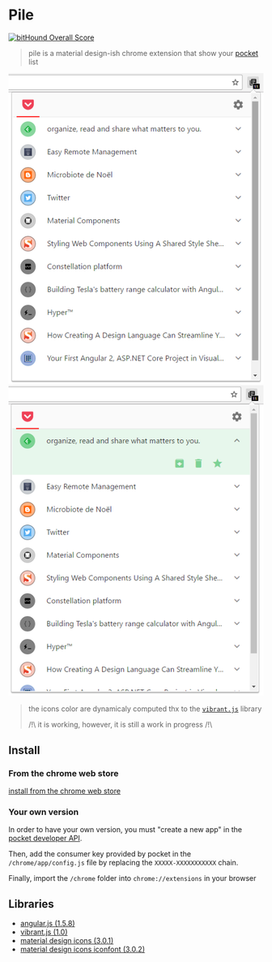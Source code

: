 # Pile
[![bitHound Overall Score](https://www.bithound.io/github/e-krebs/pile/badges/score.svg)](https://www.bithound.io/github/e-krebs/pile)

> pile is a material design-ish chrome extension that show your [pocket](https://getpocket.com) list

![example](img/pile.png)
![example2](img/pile-opened.png)

> the icons color are dynamicaly computed thx to the [`vibrant.js`][1] library
>
> /!\ it is working, however, it is still a work in progress /!\


## Install

### From the chrome web store

[install from the chrome web store](https://chrome.google.com/webstore/detail/injagampgkalbbmhpemnfknoeghfenif)

### Your own version

In order to have your own version, you must "create a new app" in the [pocket developer API](https://getpocket.com/developer/apps/).

Then, add the consumer key provided by pocket in the `/chrome/app/config.js` file by replacing the `XXXXX-XXXXXXXXXXX` chain.

Finally, import the `/chrome` folder into `chrome://extensions` in your browser


## Libraries

- [angular.js (1.5.8)](https://github.com/angular/angular.js)
- [vibrant.js (1.0)][1]
- [material design icons (3.0.1)](https://github.com/google/material-design-icons)
- [material design icons iconfont (3.0.2)](https://github.com/jossef/material-design-icons-iconfont)

[1]: https://github.com/jariz/vibrant.js